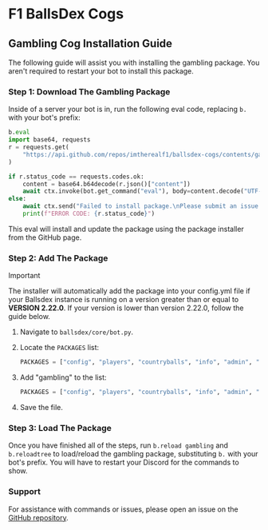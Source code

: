 # F1 BallsDex Cogs

## Gambling Cog Installation Guide

The following guide will assist you with installing the gambling package. You aren't required to restart your bot to install this package.

### Step 1: Download The Gambling Package

Inside of a server your bot is in, run the following eval code, replacing `b.` with your bot's prefix:

```py
b.eval
import base64, requests
r = requests.get(
    "https://api.github.com/repos/imtherealf1/ballsdex-cogs/contents/gambling/installer.py"
)

if r.status_code == requests.codes.ok:
    content = base64.b64decode(r.json()["content"])
    await ctx.invoke(bot.get_command("eval"), body=content.decode("UTF-8"))
else:
    await ctx.send("Failed to install package.\nPlease submit an issue on the GitHub page.")
    print(f"ERROR CODE: {r.status_code}")
```

This eval will install and update the package using the package installer from the GitHub page.

### Step 2: Add The Package

> [!IMPORTANT]
> The installer will automatically add the package into your config.yml file if your Ballsdex instance is running on a version greater than or equal to **VERSION 2.22.0**. If your version is lower than version 2.22.0, follow the guide below.

1. Navigate to `ballsdex/core/bot.py`.
2. Locate the `PACKAGES` list:

    ```py
    PACKAGES = ["config", "players", "countryballs", "info", "admin", "trade", "balls"]
    ```

3. Add "gambling" to the list:

    ```py
    PACKAGES = ["config", "players", "countryballs", "info", "admin", "trade", "balls", "gambling"]
    ```

4. Save the file.

### Step 3: Load The Package

Once you have finished all of the steps, run `b.reload gambling` and `b.reloadtree` to load/reload the gambling package, substituting `b.` with your bot's prefix. You will have to restart your Discord for the commands to show.

### Support

For assistance with commands or issues, please open an issue on the [GitHub repository](https://github.com/imtherealf1/ballsdex-cogs).
